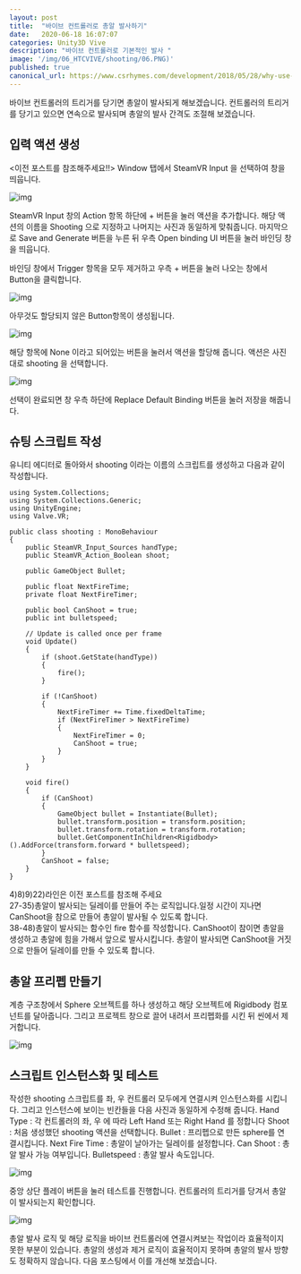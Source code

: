 ```yaml
---
layout: post
title:  "바이브 컨트롤러로 총알 발사하기"
date:   2020-06-18 16:07:07
categories: Unity3D Vive
description: "바이브 컨트롤러로 기본적인 발사 "
image: '/img/06_HTCVIVE/shooting/06.PNG)'
published: true
canonical_url: https://www.csrhymes.com/development/2018/05/28/why-use-a-static-site-generator.html
---
```


바이브 컨트롤러의 트리거를 당기면 총알이 발사되게 해보겠습니다. 컨트롤러의 트리거를 당기고 있으면 연속으로 발사되며 총알의 발사 간격도 조절해 보겠습니다.

## 입력 액션 생성
<이전 포스트를 참조해주세요!!>
Window 탭에서 SteamVR Input 을 선택하여 창을 띄웁니다.  

![img](/img/06_HTCVIVE/shooting/01.PNG)  

SteamVR Input 창의 Action 항목 하단에 + 버튼을 눌러 액션을 추가합니다. 해당 액션의 이름을 Shooting 으로 지정하고 나머지는 사진과 동일하게 맞춰줍니다. 마지막으로 Save and Generate 버튼을 누른 뒤 우측 Open binding UI 버튼을 눌러 바인딩 창을 띄웁니다.  

바인딩 창에서 Trigger 항목을 모두 제거하고 우측 + 버튼을 눌러 나오는 창에서 Button을 클릭합니다.  

![img](/img/06_HTCVIVE/shooting/02.PNG)

아무것도 할당되지 않은 Button항목이 생성됩니다. 

![img](/img/06_HTCVIVE/shooting/03.PNG)  

해당 항목에 None 이라고 되어있는 버튼을 눌러서 액션을 할당해 줍니다. 액션은 사진대로 shooting 을 선택합니다. 

![img](/img/06_HTCVIVE/shooting/04.PNG)  

선택이 완료되면 창 우측 하단에 Replace Default Binding 버튼을 눌러 저장을 해줍니다.

## 슈팅 스크립트 작성
유니티 에디터로 돌아와서 shooting 이라는 이름의 스크립트를 생성하고 다음과 같이 작성합니다.

```
using System.Collections;
using System.Collections.Generic;
using UnityEngine;
using Valve.VR;

public class shooting : MonoBehaviour
{
    public SteamVR_Input_Sources handType;
    public SteamVR_Action_Boolean shoot;

    public GameObject Bullet;

    public float NextFireTime;
    private float NextFireTimer;

    public bool CanShoot = true;
    public int bulletspeed;

    // Update is called once per frame
    void Update()
    {
        if (shoot.GetState(handType))
        {
            fire();
        }
        
        if (!CanShoot)
        {
            NextFireTimer += Time.fixedDeltaTime;
            if (NextFireTimer > NextFireTime)
            {
                NextFireTimer = 0;
                CanShoot = true;
            }
        }
    }

    void fire()
    {
        if (CanShoot)
        {
            GameObject bullet = Instantiate(Bullet);
            bullet.transform.position = transform.position;
            bullet.transform.rotation = transform.rotation;
            bullet.GetComponentInChildren<Rigidbody>().AddForce(transform.forward * bulletspeed);
        }
        CanShoot = false;
    }
}
```

4)8)9)22)라인은 이전 포스트를 참조해 주세요  
27-35)총알이 발사되는 딜레이를 만들어 주는 로직입니다.일정 시간이 지나면 CanShoot을 참으로 만들어 총알이 발사될 수 있도록 합니다.  
38-48)총알이 발사되는 함수인 fire 함수를 작성합니다. CanShoot이 참이면 총알을 생성하고 총알에 힘을 가해서 앞으로 발사시킵니다. 총알이 발사되면 CanShoot을 거짓으로 만들어 딜레이를 만들 수 있도록 합니다.  

## 총알 프리펩 만들기
계층 구조창에서 Sphere 오브젝트를 하나 생성하고 해당 오브젝트에 Rigidbody 컴포넌트를 달아줍니다. 그리고 프로젝트 창으로 끌어 내려서 프리펩화를 시킨 뒤 씬에서 제거합니다.  

![img](/img/06_HTCVIVE/shooting/05.PNG)  

## 스크립트 인스턴스화 및 테스트
작성한 shooting 스크립트를 좌, 우 컨트롤러 모두에게 연결시켜 인스턴스화를 시킵니다. 그리고 인스턴스에 보이는 빈칸들을 다음 사진과 동일하게 수정해 줍니다. 
Hand Type : 각 컨트롤러의 좌, 우 에 따라 Left Hand 또는 Right Hand 를 정합니다
Shoot : 처음 생성했던 shooting 액션을 선택합니다.
Bullet : 프리펩으로 만든 sphere를 연결시킵니다.
Next Fire Time : 총알이 날아가는 딜레이를 설정합니다. 
Can Shoot : 총알 발사 가능 여부입니다.
Bulletspeed : 총알 발사 속도입니다.  

![img](/img/06_HTCVIVE/shooting/07.PNG)  

중앙 상단 플레이 버튼을 눌러 테스트를 진행합니다. 컨트롤러의 트리거를 당겨서 총알이 발사되는지 확인합니다.  

![img](/img/06_HTCVIVE/shooting/06.PNG)  

총알 발사 로직 및 해당 로직을 바이브 컨트롤러에 연결시켜보는 작업이라 효율적이지 못한 부분이 있습니다. 총알의 생성과 제거 로직이 효율적이지 못하며 총알의 발사 방향도 정확하지 않습니다. 다음 포스팅에서 이를 개선해 보겠습니다.  
